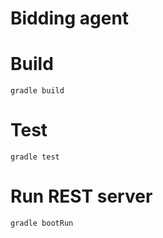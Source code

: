 # Bidding agent

# Build

```
gradle build
```


# Test

```
gradle test
```

# Run REST server

```
gradle bootRun
```